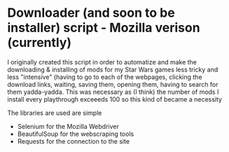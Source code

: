 # Downloader (and soon to be installer) script - Mozilla verison (currently)


I originally created this script in order to automatize and make the downloading & installing of mods for my Star Wars games less tricky and less "intensive" (having to go to each of the webpages,
clicking the download links, waiting, saving them, opening them, having to search for them yadda-yadda. This was necessary as (I think) the number of mods I install every playthrough exceeeds 100 so this kind of became a necessity


The libraries are used are simple

  - Selenium for the Mozilla Webdriver
  - BeautifulSoup for the webscraping tools
  - Requests for the connection to the site
